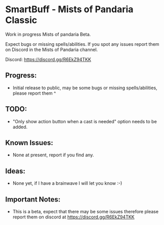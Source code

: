 # SmartBuff - Mists of Pandaria Classic

Work in progress Mists of pandaria Beta.

Expect bugs or missing spells/abilities.  If you spot any issues report them on Discord in the Mists of Pandaria channel.

Discord: https://discord.gg/R6EkZ94TKK


## Progress:

- Initial release to public, may be some bugs or missing spells/abilities, please report them ^


## TODO:

- "Only show action button when a cast is needed" option needs to be added.


## Known Issues:

- None at present, report if you find any.


## Ideas:

- None yet, if I have a brainwave I will let you know :-)



## Important Notes:

- This is a beta, expect that there may be some issues therefore please report them on discord at https://discord.gg/R6EkZ94TKK
